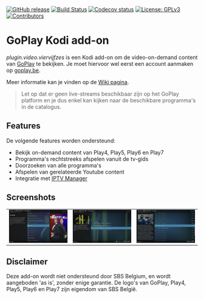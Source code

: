 [![GitHub release](https://img.shields.io/github/v/release/add-ons/plugin.video.viervijfzes?display_name=tag)](https://github.com/add-ons/plugin.video.viervijfzes/releases)
[![Build Status](https://img.shields.io/github/actions/workflow/status/add-ons/plugin.video.viervijfzes/ci.yml?branch=master)](https://github.com/add-ons/plugin.video.viervijfzes/actions?query=branch%3Amaster)
[![Codecov status](https://img.shields.io/codecov/c/github/add-ons/plugin.video.viervijfzes/master)](https://codecov.io/gh/add-ons/plugin.video.viervijfzes/branch/master)
[![License: GPLv3](https://img.shields.io/badge/License-GPLv3-yellow.svg)](https://opensource.org/licenses/GPL-3.0)
[![Contributors](https://img.shields.io/github/contributors/add-ons/plugin.video.viervijfzes.svg)](https://github.com/add-ons/plugin.video.viervijfzes/graphs/contributors)

# GoPlay Kodi add-on

*plugin.video.viervijfzes* is een Kodi add-on om de video-on-demand content van [GoPlay](https://www.goplay.be/) te bekijken. Je moet hiervoor wel eerst een
account aanmaken op [goplay.be](https://www.goplay.be/).

Meer informatie kan je vinden op de [Wiki pagina](https://github.com/add-ons/plugin.video.viervijfzes/wiki).

> Let op dat er geen live-streams beschikbaar zijn op het GoPlay platform en je dus enkel kan kijken naar de beschikbare programma's in de catalogus.

## Features

De volgende features worden ondersteund:
* Bekijk on-demand content van Play4, Play5, Play6 en Play7
* Programma's rechtstreeks afspelen vanuit de tv-gids
* Doorzoeken van alle programma's
* Afspelen van gerelateerde Youtube content
* Integratie met [IPTV Manager](https://github.com/add-ons/service.iptv.manager)

## Screenshots

<table>
  <tr>
    <td><img src="resources/screenshot01.jpg" width=270></td>
    <td><img src="resources/screenshot02.jpg" width=270></td>
    <td><img src="resources/screenshot03.jpg" width=270></td>
  </tr>
 </table>

## Disclaimer

Deze add-on wordt niet ondersteund door SBS Belgium, en wordt aangeboden 'as is', zonder enige garantie.
De logo's van GoPlay, Play4, Play5, Play6 en Play7 zijn eigendom van SBS België.
